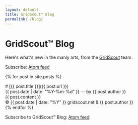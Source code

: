 ```yaml
---
layout: default
title: GridScout™ Blog
permalink: /blog/
---
```


# GridScout™ Blog
Here's what's new in the manly arts, from the [GridScout][gridscout] team.

Subscribe: [Atom feed][feed]

{% for post in site.posts %}
	<div class="post" markdown="1">
		# [{{ post.title }}]({{ post.url }})
		<div class="post-metadata">{{ post.date | date: "%Y-%m-%d" }} — by {{ post.author }}</div>
		{{ post.content }}
		<div class="post-metadata">© {{ post.date | date: "%Y" }} gridscout.net &amp; {{ post.author }}</div>
	</div>
{% endfor %}

Subscribe to GridScout™ Blog: [Atom feed][feed]


[feed]:      /feed.xml
[gridscout]: /
